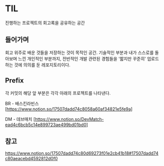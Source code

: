 # TIL
진행하는 프로젝트의 회고록을 공유하는 공간

## 들어가며
회고 위주로 배운 것들을 저장하는 것이 목적인 공간.
기술적인 부분과 내가 스스로를 돌아보며 느낀 개인적인 부분까지, 전반적인 개발 관련된 경험들을
'짧지만 꾸준히' 업로드하는 것에 의의를 둔 레포지토리이다.

## Prefix
각 커밋의 해당 앞 부분은 각각 아래의 프로젝트를 나타낸다.   

BR - 배스킨라빈스
[https://www.notion.so/17507dadd74c8058a60af34821e5fe9a]

DM - 데브매치
[https://www.notion.so/DevMatch-ead4c6bcb5c14e899723ae499bd01bd0]

## 참고
https://www.notion.so/17507dadd74c80d69273f01e2cb41b18#17507dadd74c80aeacebd4592812d0f0

